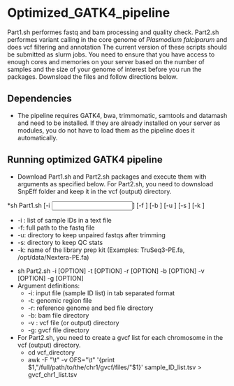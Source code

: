 # Optimized_GATK4_pipeline
Part1.sh performes fastq and bam processing and quality check. 
Part2.sh performes variant calling in the core genome of _Plasmodium falciparum_ and does vcf filtering and annotation
The current version of these scripts should be submitted as slurm jobs. 
You need to ensure that you have access to enough cores and memories on your server based on the number of samples and the size of your genome of interest before you run the packages. Downsload the files and follow directions below.

## Dependencies

* The pipeline requires GATK4, bwa, trimmomatic, samtools and datamash and need to be installed. If they are already installed on your server as modules, you do not have to load them as the pipeline does it automatically.

## Running optimized GATK4 pipeline
* Download Part1.sh and Part2.sh packages and execute them with arguments as specified below. For Part2.sh, you need to downsload SnpEff folder and keep it in the vcf (output) directory.

*sh Part1.sh [-i <input list>] [-f <fastq directory>] [-b <bam directory>] [-u <unpaired directory>] [-s <stat directory>] [-k <kit name>]
   - -i : list of sample IDs in a text file
   - -f: full path to the fastq file
   - -u: directory to keep unpaired fastqs after trimming
   - -s: directory to keep QC stats
   - -k: name of the library prep kit (Examples: TruSeq3-PE.fa, /opt/data/Nextera-PE.fa)

* sh Part2.sh -i [OPTION] -t [OPTION] -r [OPTION] -b [OPTION] -v [OPTION] -g [OPTION]
* Argument definitions:
   - -i: input file (sample ID list) in tab separated format
   - -t: genomic region file
   - -r: reference genome and bed file directory
   - -b: bam file directory
   - -v : vcf file (or output) directory
   - -g: gvcf file directory
* For Part2.sh, you need to create a gvcf list for each chromosome in the vcf (output) directory. 
   - cd vcf_directory
   - awk -F "\t" -v OFS="\t" '{print $1,"/full/path/to/the/chr1/gvcf/files/"$1}' sample_ID_list.tsv > gvcf_chr1_list.tsv
